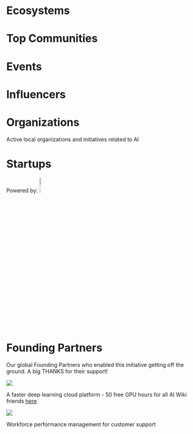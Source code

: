 <!-- TITLE: AI WIKI -->




<div class=status>

</div>

# Ecosystems

<div class=ecosystems>

</div>


# Top Communities
<div class=groups>

</div>

# Events
<div class=events>

</div>

# Influencers
<div class=influencers>

</div>


<!-- WHEN ADDING NEW ORGANIZATIONS PLEASE FOLLOW THIS SCHEMA
#### Organization_Name
Organization_Category
**Organizer:** Name_Of_Organization_Leader
Link_To_Organization's_Website_or_Page
**Description:** Organization's_Description
NOT FOLLOWING THIS SCHEMA WILL RESULT IN INACCURACY IN DATABASE SO BE CAREFUL!
EVERY CHARACTER LIKE # AND * ARE VITAL, SO WE ADVISE YOU TO COPY THE SCHEMA AND JUST FILL IN THE DATA IN POSITION
BETWEEN EVERY ORGANIZATION SCHEMA SHOULD BE BLANK LINE -->

# Organizations
Active local organizations and initiatives related to AI
<div class=organizations>

</div>

# Startups
<div class=logoCB>
Powered by: <a href="https://crunchbase.com/"><img src="/images/Crunchbase_logo.png" style="width:10%;"/></a>
</div>
<div class=startups>

</div>

# Founding Partners

Our global Founding Partners who enabled this initiative getting off the ground. A big THANKS for their support!
<div class=partners>
<p>
    <p>
        <a href="https://peltarion.com/"><img src="/images/peltarion_logotype_horizontal_red.png"></a>
        <p>A faster deep learning cloud platform - 50 free GPU hours for all AI Wiki friends <a         href="https://peltarion.com/signup">here</a></p>
    </p>
    <p>
        <a href="https://ticketless.ai/"><img src="/images/Ticketless_logo.png"  /></a>
        <p>Workforce performance management for customer support</p>
    </p>
</p>
</div>

